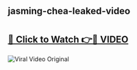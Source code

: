 ## jasming-chea-leaked-video 

# <h2><a href="http://freeplayer.one?title=jasming-chea-leaked-video&ref=21J">🔗 Click to Watch 👉🔴 VIDEO</a></h2>

<a href="http://freeplayer.one?title=jasming-chea-leaked-video&ref=21J" rel="nofollow" data-target="animated-image.originalLink"><img src="https://i.ibb.co.com/xMMVF88/686577567.gif" alt="Viral Video Original" style="max-width: 100%; display: inline-block;" data-target="animated-image.originalImage"></a>


